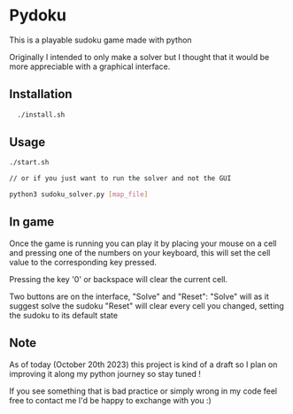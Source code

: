 # Pydoku

This is a playable sudoku game made with python

Originally I intended to only make a solver but I thought that it would be more appreciable with a graphical interface.

## Installation

```bash
  ./install.sh
```

## Usage

```bash
./start.sh

// or if you just want to run the solver and not the GUI

python3 sudoku_solver.py [map_file]
```

## In game

Once the game is running you can play it by placing your mouse on a cell and pressing one of the numbers on your keyboard, this will set the cell value to the corresponding key pressed.

Pressing the key '0' or backspace will clear the current cell.

Two buttons are on the interface, "Solve" and "Reset":
"Solve" will as it suggest solve the sudoku
"Reset" will clear every cell you changed, setting the sudoku to its default state

## Note

As of today (October 20th 2023) this project is kind of a draft so I plan on improving it along my python journey so stay tuned !

If you see something that is bad practice or simply wrong in my code feel free to contact me I'd be happy to exchange with you :)